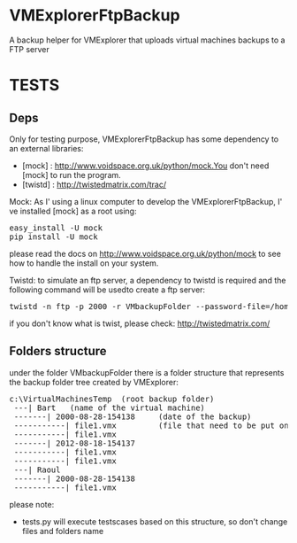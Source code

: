 VMExplorerFtpBackup
===================

A backup helper for VMExplorer that uploads virtual machines backups to a FTP server

TESTS
=====

Deps
----
Only for testing purpose, VMExplorerFtpBackup has some dependency to an external libraries:
  * [mock] : http://www.voidspace.org.uk/python/mock.You don't need [mock] to run the program.
  * [twistd] : http://twistedmatrix.com/trac/

Mock:
As I' using a linux computer to develop the VMExplorerFtpBackup, I' ve installed [mock] as a root using:
<pre>
easy_install -U mock
pip install -U mock
</pre>
please read the docs on  http://www.voidspace.org.uk/python/mock to see how to handle the install on your system.

Twistd:
to simulate an ftp server, a dependency to twistd is required and the following command will be usedto create a ftp server:
<pre>
twistd -n ftp -p 2000 -r VMbackupFolder --password-file=/home/myo/Temp/pass.dat
</pre>
if you don't know what is twist, please check: http://twistedmatrix.com/

Folders structure
----------------
under the folder VMbackupFolder there is a folder structure that represents the backup folder tree created by VMExplorer:
<pre>
c:\VirtualMachinesTemp  (root backup folder)
 ---| Bart   (name of the virtual machine)
 -------| 2000-08-28-154138     (date of the backup)
 -----------| file1.vmx         (file that need to be put on ftp)
 -----------| file1.vmx
 -------| 2012-08-18-154137
 -----------| file1.vmx
 -----------| file1.vmx
 ---| Raoul
 -------| 2000-08-28-154138
 -----------| file1.vmx
</pre>
please note:
- tests.py will execute testscases based on this structure, so don't change files and folders name

